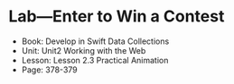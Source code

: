 #  Lab—Enter to Win a Contest

- Book: Develop in Swift Data Collections
- Unit: Unit2 Working with the Web
- Lesson: Lesson 2.3 Practical Animation
- Page: 378-379
